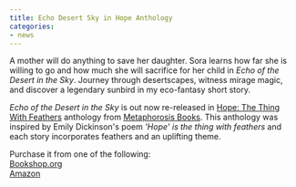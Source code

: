 ```yaml
---
title: Echo Desert Sky in Hope Anthology
categories:
- news
---
```

A mother will do anything to save her daughter. Sora learns how far she is willing to go and how much she will sacrifice for her child in <i>Echo of the Desert in the Sky</i>. Journey through desertscapes, witness mirage magic, and discover a legendary sunbird in my eco-fantasy short story.

<i>Echo of the Desert in the Sky</i> is out now re-released in [Hope: The Thing With Feathers](https://books.metaphorosis.com/anthology/2025/hope-the-thing-with-feathers/) anthology from [Metaphorosis Books](https://books.metaphorosis.com/). This anthology was inspired by Emily Dickinson's poem _'Hope' is the thing with feathers_ and each story incorporates feathers and an uplifting theme.

Purchase it from one of the following:
<br>[Bookshop.org](https://bookshop.org/p/books/hope-the-thing-with-feathers/e3d72f48d2cb8646)
<br>[Amazon](https://a.co/d/cGH6Cff)
